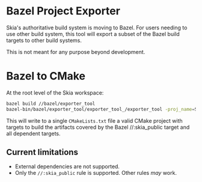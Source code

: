 # Bazel Project Exporter

Skia's authoritative build system is moving to Bazel. For users needing to
use other build system, this tool will export a subset of the Bazel build
targets to other build systems.

This is not meant for any purpose beyond development.

# Bazel to CMake

At the root level of the Skia workspace:

```sh
bazel build //bazel/exporter_tool
bazel-bin/bazel/exporter_tool/exporter_tool_/exporter_tool -proj_name=Skia -rule='//:skia_public'
```

This will write to a single `CMakeLists.txt` file a valid CMake project with
targets to build the artifacts covered by the Bazel //:skia_public target
and all dependent targets.

## Current limitations

* External dependencies are not supported.
* Only the `//:skia_public` rule is supported. Other rules *may* work.